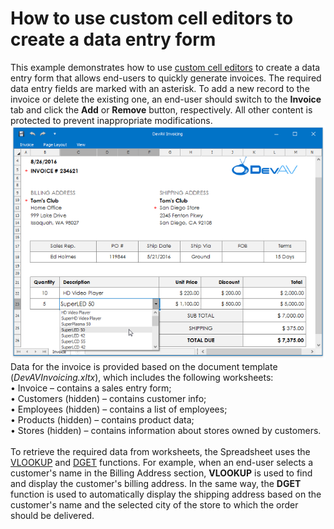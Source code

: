 # How to use custom cell editors to create a data entry form


This example demonstrates how to use <a href="https://documentation.devexpress.com/#WindowsForms/CustomDocument18170">custom cell editors</a> to create a data entry form that allows end-users to quickly generate invoices. The required data entry fields are marked with an asterisk. To add a new record to the invoice or delete the existing one, an end-user should switch to the <strong>Invoice</strong> tab and click the <strong>Add</strong> or <strong>Remove</strong> button, respectively. All other content is protected to prevent inappropriate modifications.<br><img src="https://raw.githubusercontent.com/DevExpress-Examples/how-to-use-custom-cell-editors-to-create-a-data-entry-form-t419595/16.1.5+/media/69f65ea6-6b87-11e6-80bf-00155d62480c.png"><br>Data for the invoice is provided based on the document template (<em>DevAVInvoicing.xltx</em>), which includes the following worksheets:<br>• Invoice – contains a sales entry form;<br>• Customers (hidden) – contains customer info;<br>• Employees (hidden) – contains a list of employees;<br>• Products (hidden) – contains product data;<br>• Stores (hidden) – contains information about stores owned by customers.<br><br>To retrieve the required data from worksheets, the Spreadsheet uses the <a href="https://support.office.com/en-us/article/VLOOKUP-function-0bbc8083-26fe-4963-8ab8-93a18ad188a1">VLOOKUP</a> and <a href="https://support.office.com/en-us/article/DGET-function-455568bf-4eef-45f7-90f0-ec250d00892e">DGET</a> functions. For example, when an end-user selects a customer's name in the Billing Address section, <strong>VLOOKUP</strong> is used to find and display the customer's billing address. In the same way, the <strong>DGET</strong> function is used to automatically display the shipping address based on the customer's name and the selected city of the store to which the order should be delivered.

<br/>


